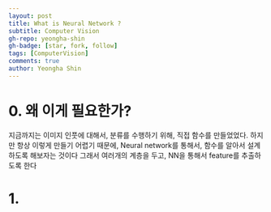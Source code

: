 ```yaml
---
layout: post
title: What is Neural Network ?
subtitle: Computer Vision
gh-repo: yeongha-shin
gh-badge: [star, fork, follow]
tags: [ComputerVision]
comments: true
author: Yeongha Shin
---
```


# 0. 왜 이게 필요한가?
지금까지는 이미지 인풋에 대해서, 분류를 수행하기 위해, 직접 함수를 만들었었다.
하지만 항상 이렇게 만들기 어렵기 때문에, Neural network를 통해서, 함수를 알아서 설계하도록 해보자는 것이다
그래서 여러개의 계층을 두고, NN을 통해서 feature를 추출하도록 한다

# 1. 
